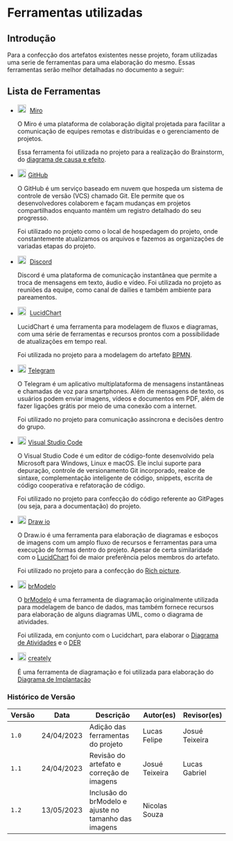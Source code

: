 # Ferramentas utilizadas

## Introdução

Para a confecção dos artefatos existentes nesse projeto, foram utilizadas uma serie de ferramentas para uma
elaboração do mesmo. Essas ferramentas serão melhor detalhadas no documento a seguir:

## Lista de Ferramentas

- <img style="width:2vw; padding-right:5px" src="https://static-website.miro.com/miro-site-lp-build-assets/assets/favicon.ico"/> [Miro](https://miro.com/pt/)

    O Miro é uma plataforma de colaboração digital projetada para facilitar a comunicação de equipes remotas e
    distribuídas e o gerenciamento de projetos.

    Essa ferramenta foi utilizada no projeto para a realização do Brainstorm,
    do [diagrama de causa e efeito](../nao-especificos/causaefeito.md).

- <img style="width:2vw; padding-right:5px" src="https://github.com/favicon.ico"/>[GitHub](https://github.com/)

    O GitHub é um serviço baseado em nuvem que hospeda um sistema de controle de versão (VCS) chamado Git. Ele
    permite que os desenvolvedores colaborem e façam mudanças em projetos compartilhados enquanto mantêm um registro
    detalhado do seu progresso.

    Foi utilizado no projeto como o local de hospedagem do projeto, onde constantemente atualizamos os arquivos
    e fazemos as organizações de variadas etapas do projeto.

- <img style="width:2vw; padding-right:5px" src="https://assets-global.website-files.com/6257adef93867e50d84d30e2/636e0a69f118df70ad7828d4_icon_clyde_blurple_RGB.svg" /> [Discord](https://discord.com/)

    Discord é uma plataforma de comunicação instantânea que permite a troca de mensagens em texto, áudio e
    vídeo. Foi utilizada no projeto as reuniões da equipe, como canal de dailies e também ambiente para pareamentos.

- <img style="width:2vw; padding-right:5px" src="https://lucid.app/favicon.ico"/> [LucidChart](https://www.lucidchart.com/pages/pt)

    LucidChart é uma ferramenta para modelagem de fluxos e diagramas, com uma série de ferramentas e recursos
    prontos com a possibilidade de atualizações em tempo real.

    Foi utilizada no projeto para a modelagem do artefato [BPMN](../processos/modelagembpmn.md).

- <img style="width:2vw; padding-right:5px" src="https://web.telegram.org/favicon.ico"/>[Telegram](https://web.telegram.org/)

    O Telegram é um aplicativo multiplataforma de mensagens instantâneas e chamadas de voz para smartphones.
    Além de mensagens de texto, os usuários podem enviar imagens, vídeos e documentos em PDF, além de fazer ligações grátis
    por meio de uma conexão com a internet.

    Foi utilizado no projeto para comunicação assíncrona e decisões dentro do grupo.

- <img style="width:2vw; padding-right:5px" src="https://code.visualstudio.com/favicon.ico"/>[Visual Studio Code](https://code.visualstudio.com/)

    O Visual Studio Code é um editor de código-fonte desenvolvido pela Microsoft para Windows, Linux e macOS.
    Ele inclui suporte para depuração, controle de versionamento Git incorporado, realce de sintaxe, complementação
    inteligente de código, snippets, escrita de código cooperativa e refatoração de código.

    Foi utilizado no projeto para confecção do código referente ao GitPages (ou seja, para a documentação) do
    projeto.

- <img style="width:2vw; padding-right:5px" src="https://app.diagrams.net/favicon.ico"/>[Draw io](https://app.diagrams.net/)

    O Draw.io é uma ferramenta para elaboração de diagramas e esboços de imagens com um amplo fluxo de recursos e
    ferramentas para uma execução de formas dentro do projeto. Apesar de certa similaridade com
    o [LucidChart](https://www.lucidchart.com/pages/) foi de maior preferência pelos membros do artefato.

    Foi utilizado no projeto para a confecção do [Rich picture](../nao-especificos/richpicture.md).

- <img style="width:2vw; padding-right:5px" src="http://www.sis4.com/brModelo/favicon.ico"/>[brModelo](http://www.sis4.com/brModelo/)

    O [brModelo](http://www.sis4.com/brModelo/) é uma ferramenta de diagramação originalmente utilizada para modelagem de banco de dados, mas também fornece recursos para elaboração de alguns diagramas UML, como o diagrama de atividades.

    Foi utilizada, em conjunto com o Lucidchart, para elaborar o [Diagrama de Atividades](../../2.modelagem/dinamica/diagramadeatividades.md) e o [DER](../../4.arquiteturareutilizacao/padroes/padroesarquiteturais.md#visão-de-dados)

- <img style="width:2vw; padding-right:5px" src="https://creately.com/static/assets/common/icons/favicons-next/favicon-16x16.png"/>[creately](https://creately.com/favicon.icon)

    É uma ferramenta de diagramação e foi utilizada para elaboração do [Diagrama de Implantação](../../4.arquiteturareutilizacao/padroes/padroesarquiteturais.md#visão-de-implantação)

### Histórico de Versão

| Versão | Data       | Descrição                                            | Autor(es)      | Revisor(es)|
| ------ | ---------- | -----------------------------------------            | -------------- | ---------- |
| `1.0`  | 24/04/2023 | Adição das ferramentas do projeto                    | Lucas Felipe   | Josué Teixeira |
| `1.1`  | 24/04/2023 | Revisão do artefato e correção de imagens            | Josué Teixeira | Lucas Gabriel  |
| `1.2`  | 13/05/2023 | Inclusão do brModelo e ajuste no tamanho das imagens | Nicolas Souza  |       |
